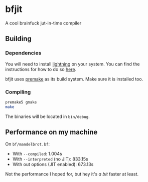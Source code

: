 # bfjit

A cool brainfuck jut-in-time compiler

## Building

### Dependencies

You will need to install [lightning](https://www.gnu.org/software/lightning/) on your system. You can find the instructions for how to do so [here](https://www.gnu.org/software/lightning/manual/html_node/Installation.html).

bfjit uses [premake](https://premake.github.io) as its build system. Make sure it is installed too.

### Compiling

```bash
premake5 gmake
make
```

The binaries will be located in `bin/debug`.

## Performance on my machine

On `bf/mandelbrot.bf`:

- With `--compiled`: 1.004s
- With `--interpreted` (no JIT): 833.15s
- With out options (JIT enabled): 673.13s

Not the performance I hoped for, but hey it's *a bit* faster at least.

